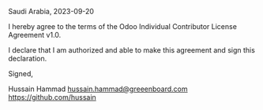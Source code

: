 Saudi Arabia, 2023-09-20

I hereby agree to the terms of the Odoo Individual Contributor License
Agreement v1.0.

I declare that I am authorized and able to make this agreement and sign this
declaration. 

Signed,

Hussain Hammad hussain.hammad@greeenboard.com https://github.com/hussain
